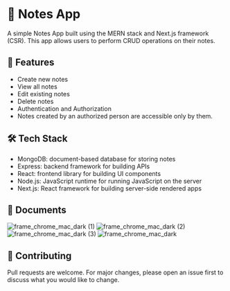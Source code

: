# 📝 Notes App

A simple Notes App built using the MERN stack and Next.js framework (CSR). This app allows users to perform CRUD operations on their notes.

## 🚀 Features

- Create new notes
- View all notes
- Edit existing notes
- Delete notes
- Authentication and Authorization
- Notes created by an authorized person are accessible only by them.

## 🛠 Tech Stack

- MongoDB: document-based database for storing notes
- Express: backend framework for building APIs
- React: frontend library for building UI components
- Node.js: JavaScript runtime for running JavaScript on the server
- Next.js: React framework for building server-side rendered apps

## :star2: Documents

![frame_chrome_mac_dark (1)](https://user-images.githubusercontent.com/112304655/231948214-a9ef7174-d917-4c4f-8eb9-09aad488481d.png)
![frame_chrome_mac_dark (2)](https://user-images.githubusercontent.com/112304655/231948289-f11eac80-68b4-4f67-96e7-3f17b8c400be.png)
![frame_chrome_mac_dark (3)](https://user-images.githubusercontent.com/112304655/231948339-2ade15a2-5263-4b75-95e4-b2001d40528c.png)
![frame_chrome_mac_dark](https://user-images.githubusercontent.com/112304655/231948366-22fb11f2-043b-424f-8838-9ca4bd5fdf3d.png)



## 🤝 Contributing

Pull requests are welcome. For major changes, please open an issue first to discuss what you would like to change.





